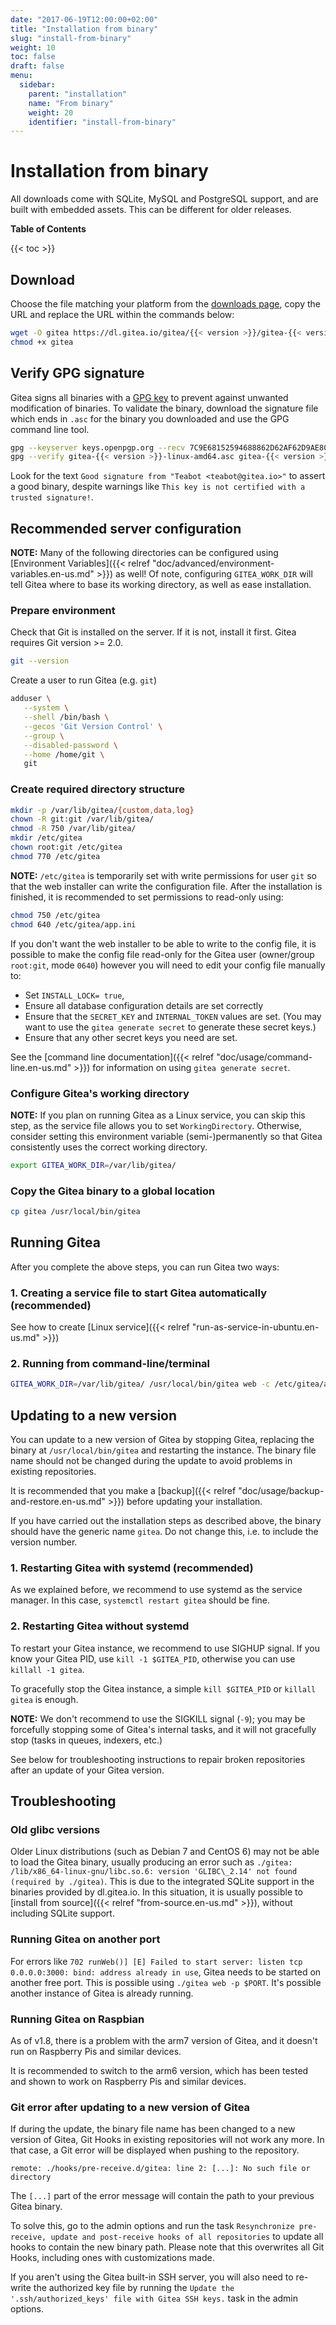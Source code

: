 ```yaml
---
date: "2017-06-19T12:00:00+02:00"
title: "Installation from binary"
slug: "install-from-binary"
weight: 10
toc: false
draft: false
menu:
  sidebar:
    parent: "installation"
    name: "From binary"
    weight: 20
    identifier: "install-from-binary"
---
```


# Installation from binary

All downloads come with SQLite, MySQL and PostgreSQL support, and are built with
embedded assets. This can be different for older releases.

**Table of Contents**

{{< toc >}}

## Download

Choose the file matching your platform from the [downloads page](https://dl.gitea.io/gitea/), copy the URL and replace the URL within the commands below:

```sh
wget -O gitea https://dl.gitea.io/gitea/{{< version >}}/gitea-{{< version >}}-linux-amd64
chmod +x gitea
```

## Verify GPG signature

Gitea signs all binaries with a [GPG key](https://keys.openpgp.org/search?q=teabot%40gitea.io) to prevent against unwanted modification of binaries.
To validate the binary, download the signature file which ends in `.asc` for the binary you downloaded and use the GPG command line tool.

```sh
gpg --keyserver keys.openpgp.org --recv 7C9E68152594688862D62AF62D9AE806EC1592E2
gpg --verify gitea-{{< version >}}-linux-amd64.asc gitea-{{< version >}}-linux-amd64
```

Look for the text `Good signature from "Teabot <teabot@gitea.io>"` to assert a good binary,
despite warnings like `This key is not certified with a trusted signature!`.

## Recommended server configuration

**NOTE:** Many of the following directories can be configured using [Environment Variables]({{< relref "doc/advanced/environment-variables.en-us.md" >}}) as well!
Of note, configuring `GITEA_WORK_DIR` will tell Gitea where to base its working directory, as well as ease installation.

### Prepare environment

Check that Git is installed on the server. If it is not, install it first. Gitea requires Git version >= 2.0.

```sh
git --version
```

Create a user to run Gitea (e.g. `git`)

```sh
adduser \
   --system \
   --shell /bin/bash \
   --gecos 'Git Version Control' \
   --group \
   --disabled-password \
   --home /home/git \
   git
```

### Create required directory structure

```sh
mkdir -p /var/lib/gitea/{custom,data,log}
chown -R git:git /var/lib/gitea/
chmod -R 750 /var/lib/gitea/
mkdir /etc/gitea
chown root:git /etc/gitea
chmod 770 /etc/gitea
```

**NOTE:** `/etc/gitea` is temporarily set with write permissions for user `git` so that the web installer can write the configuration file. After the installation is finished, it is recommended to set permissions to read-only using:

```sh
chmod 750 /etc/gitea
chmod 640 /etc/gitea/app.ini
```

If you don't want the web installer to be able to write to the config file, it is possible to make the config file read-only for the Gitea user (owner/group `root:git`, mode `0640`) however you will need to edit your config file manually to:

* Set `INSTALL_LOCK= true`,
* Ensure all database configuration details are set correctly
* Ensure that the `SECRET_KEY` and `INTERNAL_TOKEN` values are set. (You may want to use the `gitea generate secret` to generate these secret keys.)
* Ensure that any other secret keys you need are set.

See the [command line documentation]({{< relref "doc/usage/command-line.en-us.md" >}}) for information on using `gitea generate secret`.

### Configure Gitea's working directory

**NOTE:** If you plan on running Gitea as a Linux service, you can skip this step, as the service file allows you to set `WorkingDirectory`. Otherwise, consider setting this environment variable (semi-)permanently so that Gitea consistently uses the correct working directory.

```sh
export GITEA_WORK_DIR=/var/lib/gitea/
```

### Copy the Gitea binary to a global location

```sh
cp gitea /usr/local/bin/gitea
```

## Running Gitea

After you complete the above steps, you can run Gitea two ways:

### 1. Creating a service file to start Gitea automatically (recommended)

See how to create [Linux service]({{< relref "run-as-service-in-ubuntu.en-us.md" >}})

### 2. Running from command-line/terminal

```sh
GITEA_WORK_DIR=/var/lib/gitea/ /usr/local/bin/gitea web -c /etc/gitea/app.ini
```

## Updating to a new version

You can update to a new version of Gitea by stopping Gitea, replacing the binary at `/usr/local/bin/gitea` and restarting the instance.
The binary file name should not be changed during the update to avoid problems in existing repositories.

It is recommended that you make a [backup]({{< relref "doc/usage/backup-and-restore.en-us.md" >}}) before updating your installation.

If you have carried out the installation steps as described above, the binary should
have the generic name `gitea`. Do not change this, i.e. to include the version number.

### 1. Restarting Gitea with systemd (recommended)

As we explained before, we recommend to use systemd as the service manager. In this case, `systemctl restart gitea` should be fine.

### 2. Restarting Gitea without systemd

To restart your Gitea instance, we recommend to use SIGHUP signal. If you know your Gitea PID, use `kill -1 $GITEA_PID`, otherwise you can use `killall -1 gitea`.

To gracefully stop the Gitea instance, a simple `kill $GITEA_PID` or `killall gitea` is enough.

**NOTE:** We don't recommend to use the SIGKILL signal (`-9`); you may be forcefully stopping some of Gitea's internal tasks, and it will not gracefully stop (tasks in queues, indexers, etc.)

See below for troubleshooting instructions to repair broken repositories after
an update of your Gitea version.

## Troubleshooting

### Old glibc versions

Older Linux distributions (such as Debian 7 and CentOS 6) may not be able to load the
Gitea binary, usually producing an error such as `./gitea: /lib/x86_64-linux-gnu/libc.so.6:
version 'GLIBC\_2.14' not found (required by ./gitea)`. This is due to the integrated
SQLite support in the binaries provided by dl.gitea.io. In this situation, it is usually
possible to [install from source]({{< relref "from-source.en-us.md" >}}), without including
SQLite support.

### Running Gitea on another port

For errors like `702 runWeb()] [E] Failed to start server: listen tcp 0.0.0.0:3000:
bind: address already in use`, Gitea needs to be started on another free port. This
is possible using `./gitea web -p $PORT`. It's possible another instance of Gitea
is already running.

### Running Gitea on Raspbian

As of v1.8, there is a problem with the arm7 version of Gitea, and it doesn't run on Raspberry Pis and similar devices.

It is recommended to switch to the arm6 version, which has been tested and shown to work on Raspberry Pis and similar devices.

<!---
please remove after fixing the arm7 bug
--->
### Git error after updating to a new version of Gitea

If during the update, the binary file name has been changed to a new version of Gitea,
Git Hooks in existing repositories will not work any more. In that case, a Git
error will be displayed when pushing to the repository.

```
remote: ./hooks/pre-receive.d/gitea: line 2: [...]: No such file or directory
```

The `[...]` part of the error message will contain the path to your previous Gitea
binary.

To solve this, go to the admin options and run the task `Resynchronize pre-receive,
update and post-receive hooks of all repositories` to update all hooks to contain
the new binary path. Please note that this overwrites all Git Hooks, including ones
with customizations made.

If you aren't using the Gitea built-in SSH server, you will also need to re-write
the authorized key file by running the `Update the '.ssh/authorized_keys' file with
Gitea SSH keys.` task in the admin options.

